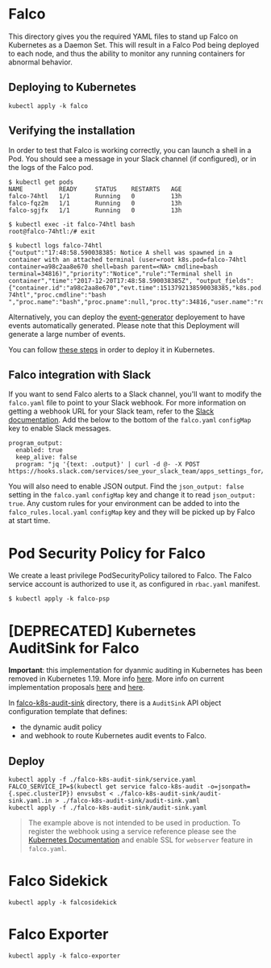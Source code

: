 # Falco

This directory gives you the required YAML files to stand up Falco on Kubernetes as a Daemon Set. This will result in a Falco Pod being deployed to each node, and thus the ability to monitor any running containers for abnormal behavior.

## Deploying to Kubernetes

```
kubectl apply -k falco
```

## Verifying the installation

In order to test that Falco is working correctly, you can launch a shell in a Pod. You should see a message in your Slack channel (if configured), or in the logs of the Falco pod.

```
$ kubectl get pods
NAME          READY     STATUS    RESTARTS   AGE
falco-74htl   1/1       Running   0          13h
falco-fqz2m   1/1       Running   0          13h
falco-sgjfx   1/1       Running   0          13h

$ kubectl exec -it falco-74htl bash
root@falco-74htl:/# exit

$ kubectl logs falco-74htl
{"output":"17:48:58.590038385: Notice A shell was spawned in a container with an attached terminal (user=root k8s.pod=falco-74htl container=a98c2aa8e670 shell=bash parent=<NA> cmdline=bash  terminal=34816)","priority":"Notice","rule":"Terminal shell in container","time":"2017-12-20T17:48:58.590038385Z", "output_fields": {"container.id":"a98c2aa8e670","evt.time":1513792138590038385,"k8s.pod.name":"falco-74htl","proc.cmdline":"bash ","proc.name":"bash","proc.pname":null,"proc.tty":34816,"user.name":"root"}}
```

Alternatively, you can deploy the [event-generator](https://github.com/falcosecurity/event-generator) deployement to have events automatically generated. Please note that this Deployment will generate a large number of events.

You can follow [these steps](https://github.com/falcosecurity/event-generator#with-kubernetes) in order to deploy it in Kubernetes.

## Falco integration with Slack

If you want to send Falco alerts to a Slack channel, you'll want to modify the `falco.yaml` file to point to your Slack webhook. For more information on getting a webhook URL for your Slack team, refer to the [Slack documentation](https://api.slack.com/incoming-webhooks). Add the below to the bottom of the `falco.yaml` `configMap` key to enable Slack messages.

```
program_output:
  enabled: true
  keep_alive: false
  program: "jq '{text: .output}' | curl -d @- -X POST https://hooks.slack.com/services/see_your_slack_team/apps_settings_for/a_webhook_url"
```

You will also need to enable JSON output. Find the `json_output: false` setting in the `falco.yaml` `configMap` key and change it to read `json_output: true`. Any custom rules for your environment can be added to into the `falco_rules.local.yaml` `configMap` key and they will be picked up by Falco at start time.

# Pod Security Policy for Falco

We create a least privilege PodSecurityPolicy tailored to Falco. The Falco service account is authorized to use it, as configured in `rbac.yaml` manifest.

```
$ kubectl apply -k falco-psp
```

# [DEPRECATED] Kubernetes AuditSink for Falco

**Important**: this implementation for dyanmic auditing in Kubernetes has been removed in Kubernetes 1.19. More info [here](https://groups.google.com/g/kubernetes-sig-auth/c/aV_nXpa5uWU?pli=1). More info on current implementation proposals [here](https://docs.google.com/document/d/16cy_ZD94ooBAvlH-rFOel8RPDWRiGFg4Cz11l4sfEII) and [here](https://docs.google.com/document/d/1MqA-RR_wUrMNMbPB6eDyghn9z3z6CDgKK2lsQcciSE8).

In [falco-k8s-audit-sink](./falco-k8s-audit-sink) directory, there is a `AuditSink` API object configuration template that defines:
- the dynamic audit policy 
- and webhook to route Kubernetes audit events to Falco.

## Deploy

```
kubectl apply -f ./falco-k8s-audit-sink/service.yaml
FALCO_SERVICE_IP=$(kubectl get service falco-k8s-audit -o=jsonpath={.spec.clusterIP}) envsubst < ./falco-k8s-audit-sink/audit-sink.yaml.in > ./falco-k8s-audit-sink/audit-sink.yaml
kubectl apply -f ./falco-k8s-audit-sink/audit-sink.yaml
```

> The example above is not intended to be used in production. To register the webhook using a service reference please see the [Kubernetes Documentation](https://kubernetes.io/docs/tasks/debug-application-cluster/audit/#service-reference) and enable SSL for `webserver` feature in `falco.yaml`.

# Falco Sidekick

```
kubectl apply -k falcosidekick
```

# Falco Exporter

```
kubectl apply -k falco-exporter
```
